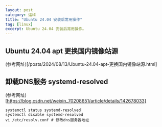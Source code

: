 ```yaml
---
layout: post
category: 运维
title: "Ubuntu 24.04 安装后常用操作"
tag: [linux]
excerpt: Ubuntu 24.04 安装后常用操作。
---
```


## Ubuntu 24.04 apt 更换国内镜像站源

(参考网址)[/posts/2024/08/13/Ubuntu-24.04-apt-更换国内镜像站源.html]

## 卸载DNS服务 systemd-resolved 

(参考网址)[https://blog.csdn.net/weixin_70208651/article/details/142678033]

```shell
systemctl status systemd-resolved
systemctl disable systemd-resolved
vi /etc/resolv.conf # 修改dns服务器地址
```

